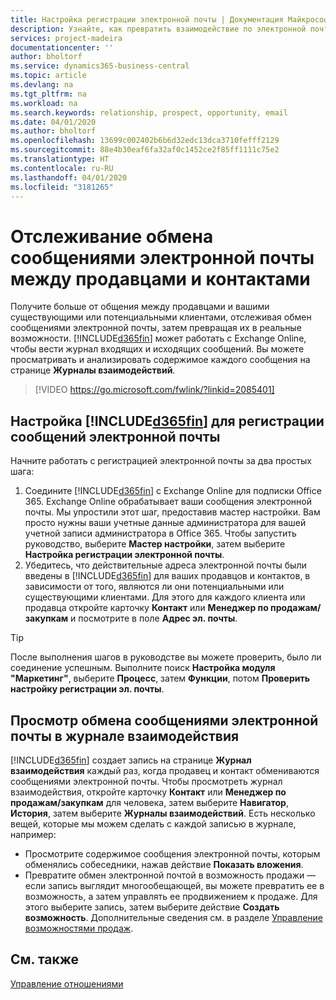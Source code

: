 ```yaml
---
title: Настройка регистрации электронной почты | Документация Майкрософт
description: Узнайте, как превратить взаимодействие по электронной почте между продавцами и клиентами в реальные возможности продаж.
services: project-madeira
documentationcenter: ''
author: bholtorf
ms.service: dynamics365-business-central
ms.topic: article
ms.devlang: na
ms.tgt_pltfrm: na
ms.workload: na
ms.search.keywords: relationship, prospect, opportunity, email
ms.date: 04/01/2020
ms.author: bholtorf
ms.openlocfilehash: 13699c002402b6b6d32edc13dca3710fefff2129
ms.sourcegitcommit: 88e4b30eaf6fa32af0c1452ce2f85ff1111c75e2
ms.translationtype: HT
ms.contentlocale: ru-RU
ms.lasthandoff: 04/01/2020
ms.locfileid: "3181265"
---
```

# <a name="track-email-message-exchanges-between-salespeople-and-contacts"></a>Отслеживание обмена сообщениями электронной почты между продавцами и контактами
Получите больше от общения между продавцами и вашими существующими или потенциальными клиентами, отслеживая обмен сообщениями электронной почты, затем превращая их в реальные возможности. [!INCLUDE[d365fin](includes/d365fin_md.md)] может работать с Exchange Online, чтобы вести журнал входящих и исходящих сообщений. Вы можете просматривать и анализировать содержимое каждого сообщения на странице **Журналы взаимодействий**.

> [!VIDEO https://go.microsoft.com/fwlink/?linkid=2085401]

## <a name="setting-up-d365fin-to-log-email-messages"></a>Настройка [!INCLUDE[d365fin](includes/d365fin_md.md)] для регистрации сообщений электронной почты
Начните работать с регистрацией электронной почты за два простых шага:

1. Соедините [!INCLUDE[d365fin](includes/d365fin_md.md)] с Exchange Online для подписки Office 365. Exchange Online обрабатывает ваши сообщения электронной почты. Мы упростили этот шаг, предоставив мастер настройки. Вам просто нужны ваши учетные данные администратора для вашей учетной записи администратора в Office 365. Чтобы запустить руководство, выберите **Мастер настройки**, затем выберите **Настройка регистрации электронной почты**. 
2. Убедитесь, что действительные адреса электронной почты были введены в [!INCLUDE[d365fin](includes/d365fin_md.md)] для ваших продавцов и контактов, в зависимости от того, являются ли они потенциальными или существующими клиентами. Для этого для каждого клиента или продавца откройте карточку **Контакт** или **Менеджер по продажам/закупкам** и посмотрите в поле **Адрес эл. почты**.

> [!Tip]
> После выполнения шагов в руководстве вы можете проверить, было ли соединение успешным. Выполните поиск **Настройка модуля "Маркетинг"**, выберите **Процесс**, затем **Функции**, потом **Проверить настройку регистрации эл. почты**.

## <a name="viewing-email-message-exchanges-in-the-interaction-log"></a>Просмотр обмена сообщениями электронной почты в журнале взаимодействия
[!INCLUDE[d365fin](includes/d365fin_md.md)] создает запись на странице **Журнал взаимодействия** каждый раз, когда продавец и контакт обмениваются сообщениями электронной почты. Чтобы просмотреть журнал взаимодействия, откройте карточку **Контакт** или **Менеджер по продажам/закупкам** для человека, затем выберите **Навигатор**, **История**, затем выберите **Журналы взаимодействий**. Есть несколько вещей, которые мы можем сделать с каждой записью в журнале, например:

* Просмотрите содержимое сообщения электронной почты, которым обменялись собеседники, нажав действие **Показать вложения**.
* Превратите обмен электронной почтой в возможность продажи — если запись выглядит многообещающей, вы можете превратить ее в возможность, а затем управлять ее продвижением к продаже. Для этого выберите запись, затем выберите действие **Создать возможность**. Дополнительные сведения см. в разделе [Управление возможностями продаж](marketing-manage-sales-opportunities.md).

## <a name="see-also"></a>См. также
[Управление отношениями](marketing-relationship-management.md)

